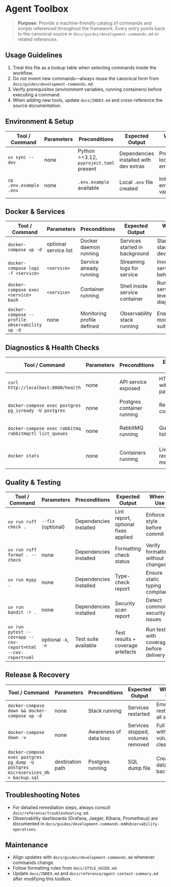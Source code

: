 # Agent Toolbox

> **Purpose**: Provide a machine-friendly catalog of commands and scripts referenced throughout the framework. Every entry points back to the canonical source in `docs/guides/development-commands.md` or related references.

## Usage Guidelines

1. Treat this file as a lookup table when selecting commands inside the workflow.
2. Do not invent new commands—always reuse the canonical form from `docs/guides/development-commands.md`.
3. Verify prerequisites (environment variables, running containers) before executing a command.
4. When adding new tools, update `docs/INDEX.md` and cross-reference the source documentation.

## Environment & Setup

| Tool / Command | Parameters | Preconditions | Expected Output | When to Use | References |
|----------------|------------|---------------|-----------------|-------------|------------|
| `uv sync --dev` | none | Python >=3.12, `pyproject.toml` present | Dependencies installed with dev extras | Prepare local environment | `docs/guides/development-commands.md` ("Package Management") |
| `cp .env.example .env` | none | `.env.example` available | Local `.env` file created | Initialize environment variables | `docs/guides/development-commands.md` ("Configuration and Validation") |

## Docker & Services

| Tool / Command | Parameters | Preconditions | Expected Output | When to Use | References |
|----------------|------------|---------------|-----------------|-------------|------------|
| `docker-compose up -d` | optional service list | Docker daemon running | Services started in background | Start full stack for development | `docs/guides/development-commands.md` ("Docker Compose Operations") |
| `docker-compose logs -f <service>` | `<service>` | Service already running | Streaming logs for service | Investigate service behaviour | `docs/guides/development-commands.md` ("Docker Compose Operations") |
| `docker-compose exec <service> bash` | `<service>` | Container running | Shell inside service container | Run service-level diagnostics | `docs/guides/development-commands.md` ("Docker Compose Operations") |
| `docker-compose --profile observability up -d` | none | Monitoring profile defined | Observability stack running | Enable monitoring suite | `docs/guides/development-commands.md` ("Observability Operations") |

## Diagnostics & Health Checks

| Tool / Command | Parameters | Preconditions | Expected Output | When to Use | References |
|----------------|------------|---------------|-----------------|-------------|------------|
| `curl http://localhost:8000/health` | none | API service exposed | HTTP 200 with health payload | Confirm business API availability | `docs/guides/development-commands.md` ("Configuration and Validation") |
| `docker-compose exec postgres pg_isready -U postgres` | none | Postgres container running | Readiness confirmation | Check PostgreSQL health | `docs/guides/development-commands.md` ("Data Service Operations") |
| `docker-compose exec rabbitmq rabbitmqctl list_queues` | none | RabbitMQ running | Queue listing | Inspect broker state | `docs/guides/development-commands.md` ("Observability Operations") |
| `docker stats` | none | Containers running | Live resource metrics | Monitor performance issues | `docs/guides/development-commands.md` ("Troubleshooting Commands") |

## Quality & Testing

| Tool / Command | Parameters | Preconditions | Expected Output | When to Use | References |
|----------------|------------|---------------|-----------------|-------------|------------|
| `uv run ruff check .` | `--fix` (optional) | Dependencies installed | Lint report, optional fixes applied | Enforce style before commit | `docs/guides/development-commands.md` ("Code Quality Commands") |
| `uv run ruff format . --check` | none | Dependencies installed | Formatting check status | Verify formatting without changes | `docs/guides/development-commands.md` ("Code Quality Commands") |
| `uv run mypy .` | none | Dependencies installed | Type-check report | Ensure static typing compliance | `docs/guides/development-commands.md` ("Code Quality Commands") |
| `uv run bandit -r .` | none | Dependencies installed | Security scan report | Detect common security issues | `docs/guides/development-commands.md` ("Code Quality Commands") |
| `uv run pytest --cov=app --cov-report=html --cov-report=xml` | optional `-k`, `-n` | Test suite available | Test results + coverage artefacts | Run tests with coverage before delivery | `docs/guides/development-commands.md` ("Testing Commands") |

## Release & Recovery

| Tool / Command | Parameters | Preconditions | Expected Output | When to Use | References |
|----------------|------------|---------------|-----------------|-------------|------------|
| `docker-compose down && docker-compose up -d` | none | Stack running | Services restarted | Emergency restart of all services | `docs/guides/development-commands.md` ("Emergency Procedures") |
| `docker-compose down -v` | none | Awareness of data loss | Services stopped, volumes removed | Full reset with volume cleanup | `docs/guides/development-commands.md` ("Emergency Procedures") |
| `docker-compose exec postgres pg_dump -U postgres microservices_db > backup.sql` | destination path | Postgres running | SQL dump file | Create database backup | `docs/guides/development-commands.md` ("Emergency Procedures") |

## Troubleshooting Notes

- For detailed remediation steps, always consult `docs/reference/troubleshooting.md`.
- Observability dashboards (Grafana, Jaeger, Kibana, Prometheus) are documented in `docs/guides/development-commands.md#observability-operations`.

## Maintenance

- Align updates with `docs/guides/development-commands.md` whenever commands change.
- Follow formatting rules from `docs/STYLE_GUIDE.md`.
- Update `docs/INDEX.md` and `docs/reference/agent-context-summary.md` after modifying this toolbox.
